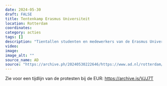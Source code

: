 ```yaml
---
date: 2024-05-30
draft: FALSE
title: Tentenkamp Erasmus Universiteit
location: Rotterdam
coordinates: 
category: acties
tags: []
description: "Tientallen studenten en medewerkers van de Erasmus Universiteit in Rotterdam voeren protest uit solidariteit met Palestina op campus Woudestein. Ze zetten tenten voor Food Plaza, en er is een met een drumband. "
video: 
image: 
image_alt: ""
source_name: AD
source: "https://archive.ph/20240530222646/https://www.ad.nl/rotterdam/alsnog-pro-palestinaprotest-op-erasmus-universiteit-tentenkamp-opgezet-studenten-blijven-overnachten~a8403b83/#selection-1757.11-1761.72"
---
```

Zie voor een tijdlijn van de protesten bij de EUR: https://archive.is/VJJ7T